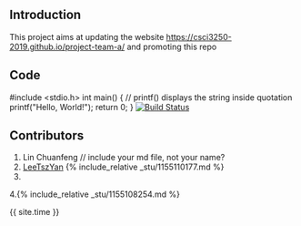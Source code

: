 ## Introduction
This project aims at updating the website https://csci3250-2019.github.io/project-team-a/ and promoting this repo

## Code
#include <stdio.h>
int main()
{
   // printf() displays the string inside quotation
   printf("Hello, World!");
   return 0;
}
[![Build Status](https://travis-ci.org/csci3250-2019/csci3250-p-team-a.svg?branch=master)](https://travis-ci.org/csci3250-2019/csci3250-p-team-a)
## Contributors
1. Lin Chuanfeng  // include your md file, not your name?
2. [LeeTszYan](https://github.com/csci3250-2019/project-team-a/blob/master/_stu/1155110177.md) {% include_relative _stu/1155110177.md %}
3.
4.{% include_relative _stu/1155108254.md %}

{{ site.time }}

